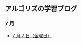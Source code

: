 ## アルゴリズの学習ブログ

### 7 月

- [7 月 7 日（金曜日）](https://github.com/DaisukeKarasawa/blog/tree/main/day-7-2)
